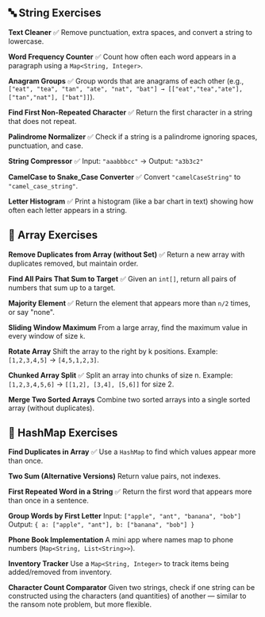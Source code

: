 ## 🔤 String Exercises
**Text Cleaner** ✅
Remove punctuation, extra spaces, and convert a string to lowercase.

**Word Frequency Counter** ✅
Count how often each word appears in a paragraph using a `Map<String, Integer>`.

**Anagram Groups** ✅
Group words that are anagrams of each other (e.g., `["eat", "tea", "tan", "ate", "nat", "bat"] → [["eat","tea","ate"], ["tan","nat"], ["bat"]]`).

**Find First Non-Repeated Character** ✅
Return the first character in a string that does not repeat.

**Palindrome Normalizer** ✅
Check if a string is a palindrome ignoring spaces, punctuation, and case.

**String Compressor** ✅
Input: `"aaabbbcc"` → Output: `"a3b3c2"`

**CamelCase to Snake_Case Converter** ✅
Convert `"camelCaseString"` to `"camel_case_string"`.

**Letter Histogram** ✅
Print a histogram (like a bar chart in text) showing how often each letter appears in a string.

## 🔢 Array Exercises
**Remove Duplicates from Array (without Set)** ✅
Return a new array with duplicates removed, but maintain order.

**Find All Pairs That Sum to Target** ✅
Given an `int[]`, return all pairs of numbers that sum up to a target.

**Majority Element** ✅
Return the element that appears more than `n/2` times, or say "none".

**Sliding Window Maximum**
From a large array, find the maximum value in every window of size `k`.

**Rotate Array**
Shift the array to the right by k positions. Example: `[1,2,3,4,5]` → `[4,5,1,2,3]`.

**Chunked Array Split** ✅
Split an array into chunks of size n.
Example: `[1,2,3,4,5,6]` → `[[1,2], [3,4], [5,6]]` for size 2.

**Merge Two Sorted Arrays**
Combine two sorted arrays into a single sorted array (without duplicates).

## 🔑 HashMap Exercises
**Find Duplicates in Array** ✅
Use a `HashMap` to find which values appear more than once.

**Two Sum (Alternative Versions)**
Return value pairs, not indexes.

**First Repeated Word in a String** ✅
Return the first word that appears more than once in a sentence.

**Group Words by First Letter**
Input: `["apple", "ant", "banana", "bob"]`
Output: `{ a: ["apple", "ant"], b: ["banana", "bob"] }`

**Phone Book Implementation**
A mini app where names map to phone numbers (`Map<String, List<String>>`).

**Inventory Tracker**
Use a `Map<String, Integer>` to track items being added/removed from inventory.

**Character Count Comparator**
Given two strings, check if one string can be constructed using the characters (and quantities) of another — similar to the ransom note problem, but more flexible.